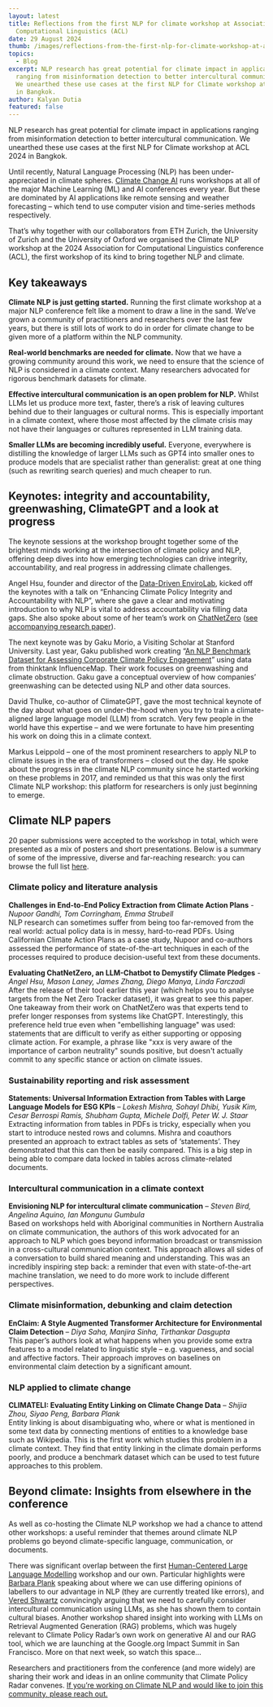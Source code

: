 ```yaml
---
layout: latest
title: Reflections from the first NLP for climate workshop at Association for
  Computational Linguistics (ACL)
date: 29 August 2024
thumb: /images/reflections-from-the-first-nlp-for-climate-workshop-at-association-for-computational-linguistics-acl/1716195663467.jpg
topics:
  - Blog
excerpt: NLP research has great potential for climate impact in applications
  ranging from misinformation detection to better intercultural communication.
  We unearthed these use cases at the first NLP for Climate workshop at ACL 2024
  in Bangkok.
author: Kalyan Dutia
featured: false
---
```

NLP research has great potential for climate impact in applications ranging from misinformation detection to better intercultural communication. We unearthed these use cases at the first NLP for Climate workshop at ACL 2024 in Bangkok.

Until recently, Natural Language Processing (NLP) has been under-appreciated in climate spheres. [Climate Change AI](https://www.notion.so/Papers-from-first-Climate-NLP-workshop-ACL-2024-67b6a2d1f76c4cfab308dc7de6f49e27?pvs=21) runs workshops at all of the major Machine Learning (ML) and AI conferences every year. But these are dominated by AI applications like remote sensing and weather forecasting – which tend to use computer vision and time-series methods respectively.

That’s why together with our collaborators from ETH Zurich, the University of Zurich and the University of Oxford we organised the Climate NLP workshop at the 2024 Association for Computational Linguistics conference (ACL), the first workshop of its kind to bring together NLP and climate.

## Key takeaways

**Climate NLP is just getting started.** Running the first climate workshop at a major NLP conference felt like a moment to draw a line in the sand. We’ve grown a community of practitioners and researchers over the last few years, but there is still lots of work to do in order for climate change to be given more of a platform within the NLP community. 

**Real-world benchmarks are needed for climate.** Now that we have a growing community around this work, we need to ensure that the science of NLP is considered in a climate context. Many researchers advocated for rigorous benchmark datasets for climate.

**Effective intercultural communication is an open problem for NLP.** Whilst LLMs let us produce more text, faster, there’s a risk of leaving cultures behind due to their languages or cultural norms. This is especially important in a climate context, where those most affected by the climate crisis may not have their languages or cultures represented in LLM training data.

**Smaller LLMs are becoming incredibly useful.** Everyone, everywhere is distilling the knowledge of larger LLMs such as GPT4 into smaller ones to produce models that are specialist rather than generalist: great at one thing (such as rewriting search queries) and much cheaper to run.

## Keynotes: integrity and accountability, greenwashing, ClimateGPT and a look at progress

The keynote sessions at the workshop brought together some of the brightest minds working at the intersection of climate policy and NLP, offering deep dives into how emerging technologies can drive integrity, accountability, and real progress in addressing climate challenges.

Angel Hsu, founder and director of the [Data-Driven EnviroLab](https://datadrivenlab.org/), kicked off the keynotes with a talk on “Enhancing Climate Policy Integrity and Accountability with NLP”, where she gave a clear and motivating introduction to why NLP is vital to address accountability via filling data gaps. She also spoke about some of her team’s work on [ChatNetZero](https://chatnetzero.ai/) ([see accompanying research paper](https://openreview.net/forum?id=MmTaM7lmvu)).

The next keynote was by Gaku Morio, a Visiting Scholar at Stanford University. Last year, Gaku published work creating “[An NLP Benchmark Dataset for Assessing Corporate Climate Policy Engagement](https://www.semanticscholar.org/paper/An-NLP-Benchmark-Dataset-for-Assessing-Corporate-Morio-Manning/e041ff145b40f5dc2d5702b498e4a4ebc61adc57)” using data from thinktank InfluenceMap. Their work focuses on greenwashing and climate obstruction. Gaku gave a conceptual overview of how companies’ greenwashing can be detected using NLP and other data sources.

David Thulke, co-author of ClimateGPT, gave the most technical keynote of the day about what goes on under-the-hood when you try to train a climate-aligned large language model (LLM) from scratch. Very few people in the world have this expertise – and we were fortunate to have him presenting his work on doing this in a climate context.

Markus Leippold – one of the most prominent researchers to apply NLP to climate issues in the era of transformers – closed out the day. He spoke about the progress in the climate NLP community since he started working on these problems in 2017, and reminded us that this was only the first Climate NLP workshop: this platform for researchers is only just beginning to emerge.

## Climate NLP papers 

20 paper submissions were accepted to the workshop in total, which were presented as a mix of posters and short presentations. Below is a summary of some of the impressive, diverse and far-reaching research: you can browse the full list [here](https://openreview.net/group?id=aclweb.org/ACL/2024/Workshop/ClimateNLP#tab-accept).

### Climate policy and literature analysis

**Challenges in End-to-End Policy Extraction from Climate Action Plans** - *Nupoor Gandhi, Tom Corringham, Emma Strubell*\
NLP research can sometimes suffer from being too far-removed from the real world: actual policy data is in messy, hard-to-read PDFs. Using Californian Climate Action Plans as a case study, Nupoor and co-authors assessed the performance of state-of-the-art techniques in each of the processes required to produce decision-useful text from these documents.

**Evaluating ChatNetZero, an LLM-Chatbot to Demystify Climate Pledges** - *Angel Hsu, Mason Laney, James Zhang, Diego Manya, Linda Farczadi*\
After the release of their tool earlier this year (which helps you to analyse targets from the Net Zero Tracker dataset), it was great to see this paper. One takeaway from their work on ChatNetZero was that experts tend to prefer longer responses from systems like ChatGPT. Interestingly, this preference held true even when "embellishing language" was used: statements that are difficult to verify as either supporting or opposing climate action. For example, a phrase like "xxx is very aware of the importance of carbon neutrality" sounds positive, but doesn't actually commit to any specific stance or action on climate issues.

### Sustainability reporting and risk assessment

**Statements: Universal Information Extraction from Tables with Large Language Models for ESG KPIs** – *Lokesh Mishra, Sohayl Dhibi, Yusik Kim, Cesar Berrospi Ramis, Shubham Gupta, Michele Dolfi, Peter W. J. Staar*\
Extracting information from tables in PDFs is tricky, especially when you start to introduce nested rows and columns. Mishra and coauthors presented an approach to extract tables as sets of ‘statements’. They demonstrated that this can then be easily compared. This is a big step in being able to compare data locked in tables across climate-related documents.

### Intercultural communication in a climate context

**Envisioning NLP for intercultural climate communication** – *Steven Bird, Angelina Aquino, Ian Mongunu Gumbula*\
Based on workshops held with Aboriginal communities in Northern Australia on climate communication, the authors of this work advocated for an approach to NLP which goes beyond information broadcast or transmission in a cross-cultural communication context. This approach allows all sides of a conversation to build shared meaning and understanding. This was an incredibly inspiring step back: a reminder that even with state-of-the-art machine translation, we need to do more work to include different perspectives.

### Climate misinformation, debunking and claim detection

**EnClaim: A Style Augmented Transformer Architecture for Environmental Claim Detection** – *Diya Saha, Manjira Sinha, Tirthankar Dasgupta*\
This paper’s authors look at what happens when you provide some extra features to a model related to linguistic style – e.g. vagueness, and social and affective factors. Their approach improves on baselines on environmental claim detection by a significant amount.

### NLP applied to climate change

**CLIMATELI: Evaluating Entity Linking on Climate Change Data** – *Shijia Zhou, Siyao Peng, Barbara Plank*\
Entity linking is about disambiguating who, where or what is mentioned in some text data by connecting mentions of entities to a knowledge base such as Wikipedia. This is the first work which studies this problem in a climate context. They find that entity linking in the climate domain performs poorly, and produce a benchmark dataset which can be used to test future approaches to this problem.

## Beyond climate: Insights from elsewhere in the conference 

As well as co-hosting the Climate NLP workshop we had a chance to attend other workshops: a useful reminder that themes around climate NLP problems go beyond climate-specific language, communication, or documents.

There was significant overlap between the first [Human-Centered Large Language Modelling](https://hucllm-workshop.github.io/) workshop and our own. Particular highlights were [Barbara Plank](https://bplank.github.io/) speaking about where we can use differing opinions of labellers to our advantage in NLP (they are currently treated like errors), and [Vered Shwartz](https://www.cs.ubc.ca/~vshwartz/) convincingly arguing that we need to carefully consider intercultural communication using LLMs, as she has shown them to contain cultural biases. Another workshop shared insight into working with LLMs on Retrieval Augmented Generation (RAG) problems, which was hugely relevant to Climate Policy Radar’s own work on generative AI and our RAG tool, which we are launching at the Google.org Impact Summit in San Francisco. More on that next week, so watch this space...

Researchers and practitioners from the conference (and more widely) are sharing their work and ideas in an online community that Climate Policy Radar convenes. [If you’re working on Climate NLP and would like to join this community, please reach out.](mailto:info@climatepolicyradar.org)